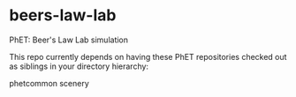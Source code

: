 beers-law-lab
=============

PhET: Beer's Law Lab simulation

This repo currently depends on having these PhET repositories checked out as siblings in your directory hierarchy:

phetcommon
scenery
